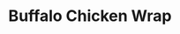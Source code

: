 ---
title: "Buffalo Chicken Wrap"
price: "$14.00"
category: "Wraps"
img: ""
desc: "Filled with buffalo chicken, lettuce, tomato, cheese, and ranch dressing served with french fries"
---